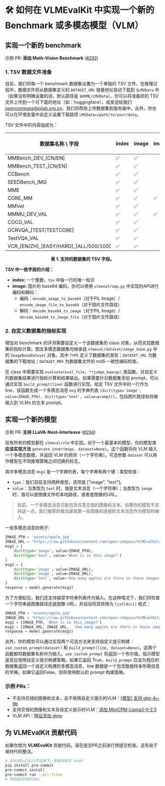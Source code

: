 # 🛠️ 如何在 VLMEvalKit 中实现一个新的 Benchmark 或多模态模型（VLM）

## 实现一个新的 benchmark

示例 PR: **添加 Math-Vision Benchmark** ([#292](https://github.com/open-compass/VLMEvalKit/pull/292/files))

### 1. TSV 数据文件准备

目前，我们将每一个 benchmark 数据集设置为一个单独的 TSV 文件。在推理过程中，数据文件将从数据集定义的 `DATASET_URL` 链接地址自动下载到 `$LMUData` 中（如果没有明确设置的话，默认路径是 `$HOME/LMUData`）。你可以将准备好的 TSV 文件上传到一个可下载的地址（如：huggingface），或发送给我们 <opencompass@pjlab.org.cn>，我们将帮助上传数据集到服务器中。此外，你也可以在环境变量中自定义设置下载路径 `LMUData=/path/to/your/data`。

TSV 文件中的内容组成为：

| 数据集名称 \ 字段  | index | image | image_path | question | hint | multi-choice<br>options | answer | category | l2-category | split |
| ---------------------- | ----- | ----- | ---------- | -------- | ---- | ----------------------- | ------ | -------- | ----------- | ----- |
| MMBench_DEV_[CN/EN]    | ✅     | ✅     |            | ✅        | ✅    | ✅                       | ✅      | ✅        | ✅           | ✅     |
| MMBench_TEST_[CN/EN]   | ✅     | ✅     |            | ✅        | ✅    | ✅                       |        | ✅        | ✅           | ✅     |
| CCBench                | ✅     | ✅     |            | ✅        |      | ✅                       | ✅      | ✅        |             |       |
| SEEDBench_IMG          | ✅     | ✅     |            | ✅        |      | ✅                       | ✅      | ✅        |             |       |
| MME                    | ✅     | ✅     |            | ✅        |      |                         | ✅      | ✅        |             |       |
| CORE_MM                | ✅     | ✅     | ✅          | ✅        |      |                         |        | ✅        |             |       |
| MMVet                  | ✅     | ✅     |            | ✅        |      |                         | ✅      | ✅        |             |       |
| MMMU_DEV_VAL           | ✅     | ✅     | ✅          | ✅        |      | ✅                       | ✅      | ✅        | ✅           | ✅     |
| COCO_VAL               | ✅     | ✅     |            |          |      |                         | ✅      |          |             |       |
| OCRVQA_[TEST/TESTCORE] | ✅     | ✅     |            | ✅        |      |                         | ✅      |          |             |       |
| TextVQA_VAL            | ✅     | ✅     |            | ✅        |      |                         | ✅      |          |             |       |
| VCR_[EN/ZH]\_[EASY/HARD]_[ALL/500/100]            | ✅     | ✅     |            | ✅        |      |                         | ✅      |          |             |       |

<div align="center"><b>表 1. 支持的数据集的 TSV 字段。</b></div>

**TSV 中一些字段的介绍：**

- **index:** 一个整数，`tsv` 中每一行的唯一标识
- **image:** 图片的 base64 编码，你可以使用 `vlmeval/smp.py` 中实现的API进行编码和解码：
    - 编码：`encode_image_to_base64`（对于PIL Image）/ `encode_image_file_to_base64`（对于图片文件路径）
    - 解码：`decode_base64_to_image`（对于PIL Image）/ `decode_base64_to_image_file`（对于图片文件路径）

### 2. 自定义数据集的指标实现

增加对 benchmark 的评测需要自定义一个该数据集的 class 对象，从而实现数据集的指标计算。图文多模态数据集均继承自 `vlmeval/dataset/image_base.py` 中的 `ImageBaseDataset` 对象。其中 `TYPE` 定义了数据集的类型；`DATASET_URL` 为数据集的下载地址；`DATASET_MD5` 为数据集文件的 md5 一致性编码检查。

在 class 中需要实现 `evaluate(eval_file, **judge_kwargs)` 类函数，对自定义的数据集结果进行指标计算和结果输出。如果需要针对数据集添加 prompt，可以通过实现 `build_prompt(line)` 函数进行实现。给定 TSV 文件中的一行作为 line，该函数生成一个多模态消息 `msg` 的字典列表 `[dict(type='image', value=IMAGE_PTH), dict(type='text', value=prompt)]`，包括图片路径和将被输入到 VLMs 的文本 prompt。

## 实现一个新的模型

示例 PR: **支持 LLaVA-Next-Interleave** ([#294](https://github.com/open-compass/VLMEvalKit/pull/294))

现有所有的模型都在 `vlmeval/vlm` 中实现。对于一个最基本的模型，你的模型类**应该实现方法** `generate_inner(msgs, dataset=None)`。这个函数将向 VLM 输入一个多模态数据，并返回 VLM 的预测（一个字符串）。可选参数 `dataset` 可以用作模型在不同推理策略之间切换的标志。

其中多模态消息 `msgs` 是一个字典列表，每个字典有两个键：类型和值：
- `type`：我们目前支持两种类型，选项是 ["image", "text"]。
- `value`：当类型为 `text` 时，值是文本消息（一个字符串）；当类型为 `image` 时，值可以是图像文件的本地路径，或者是图像的URL。

> 目前，一个多模态消息可能包含任意交错的图像和文本。如果你的模型不支持这一点，我们推荐的做法是取第一张图像和连接的文本消息作为模型的输入。

一些多模态消息的例子:

```python
IMAGE_PTH = 'assets/apple.jpg'
IMAGE_URL = 'https://raw.githubusercontent.com/open-compass/VLMEvalKit/main/assets/apple.jpg'
msg1 = [
    dict(type='image', value=IMAGE_PTH),
    dict(type='text', value='What is in this image?')
]
msg2 = [
    dict(type='image', value=IMAGE_URL),
    dict(type='image', value=IMAGE_URL),
    dict(type='text', value='How many apples are there in these images?')
]
response = model.generate(msg1)
```

为了方便起见，我们还支持接受字符串列表作为输入。在这种情况下，我们将检查一个字符串是图像路径还是图像 URL，并自动将其转换为 `list[dict]` 格式：

```python
IMAGE_PTH = 'assets/apple.jpg'
IMAGE_URL = 'https://raw.githubusercontent.com/open-compass/VLMEvalKit/main/assets/apple.jpg'
msg1 = [IMAGE_PTH, 'What is in this image?']
msg2 = [IMAGE_URL, IMAGE_URL,  'How many apples are there in these images?']
response = model.generate(msg1)
```

此外，你的模型可以通过实现两个可选方法来支持自定义提示构建：`use_custom_prompt(dataset)` 和 `build_prompt(line, dataset=None)`。这两个函数都将数据集名称作为输入。`use_custom_prompt` 将返回一个布尔值，指示模型是否应使用自定义提示构建策略。如果它返回 True，`build_prompt` 应该为相应的数据集返回一个自定义构建的多模态消息，line 数据是一个包含数据样本所需信息的字典。如果它返回False，则将使用默认的 prompt 构建策略。

### 示例 PRs：

- 不支持交错的图像和文本，且不使用自定义提示的VLM：[[模型] 支持 glm-4v-9b](https://github.com/open-compass/VLMEvalKit/pull/221)
- 支持交错的图像和文本及自定义提示的VLM：[添加 MiniCPM-Llama3-V-2.5](https://github.com/open-compass/VLMEvalKit/pull/205)
- VLM API：[特征添加 glmv](https://github.com/open-compass/VLMEvalKit/pull/201)

## 为 VLMEvalKit 贡献代码

如果你想为 **VLMEvalKit** 贡献代码，请在提交PR之前进行预提交检查。这有助于保持代码整洁。

```bash
# 在VLMEvalKit的目录下，安装预提交 hook:
pip install pre-commit
pre-commit install
pre-commit run --all-files
# 然后提交你的代码。
```
